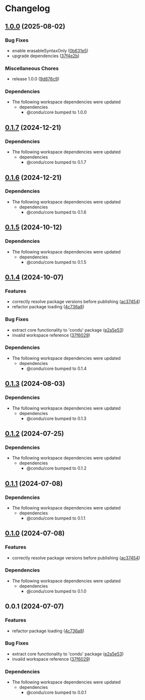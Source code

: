 # Changelog

## [1.0.0](https://github.com/niieani/condu/compare/@condu/update-specifiers@0.1.7...@condu/update-specifiers@1.0.0) (2025-08-02)


### Bug Fixes

* enable erasableSyntaxOnly ([0b631e5](https://github.com/niieani/condu/commit/0b631e516a6cbd131e65bdf379201591b82319a4))
* upgrade dependencies ([37f4e2b](https://github.com/niieani/condu/commit/37f4e2babd29a9be1c69427ee13bcd08b8bbe25a))


### Miscellaneous Chores

* release 1.0.0 ([9d876c9](https://github.com/niieani/condu/commit/9d876c9fba8dbc305ac5be25e6f4fda47d6400b9))


### Dependencies

* The following workspace dependencies were updated
  * dependencies
    * @condu/core bumped to 1.0.0

## [0.1.7](https://github.com/niieani/condu/compare/@condu/update-specifiers@0.1.6...@condu/update-specifiers@0.1.7) (2024-12-21)


### Dependencies

* The following workspace dependencies were updated
  * dependencies
    * @condu/core bumped to 0.1.7

## [0.1.6](https://github.com/niieani/condu/compare/@condu/update-specifiers@0.1.5...@condu/update-specifiers@0.1.6) (2024-12-21)


### Dependencies

* The following workspace dependencies were updated
  * dependencies
    * @condu/core bumped to 0.1.6

## [0.1.5](https://github.com/niieani/condu/compare/@condu/update-specifiers@0.1.4...@condu/update-specifiers@0.1.5) (2024-10-12)


### Dependencies

* The following workspace dependencies were updated
  * dependencies
    * @condu/core bumped to 0.1.5

## [0.1.4](https://github.com/niieani/condu/compare/@condu/update-specifiers@0.1.3...@condu/update-specifiers@0.1.4) (2024-10-07)


### Features

* correctly resolve package versions before publishing ([ac37454](https://github.com/niieani/condu/commit/ac374544ecb35ad3c3f27a830f24276928168306))
* refactor package loading ([4c736a8](https://github.com/niieani/condu/commit/4c736a83077e0294a7854c8a2b9c95a5878149f3))


### Bug Fixes

* extract core functionality to 'condu' package ([e2a5e53](https://github.com/niieani/condu/commit/e2a5e539f7aeaadedd3359d8bf80591f3e4ee258))
* invalid workspace reference ([37f6029](https://github.com/niieani/condu/commit/37f6029848a43f06627f0ee2f7fcef4e535a7d07))


### Dependencies

* The following workspace dependencies were updated
  * dependencies
    * @condu/core bumped to 0.1.4

## [0.1.3](https://github.com/niieani/condu/compare/@condu/update-specifiers@0.1.2...@condu/update-specifiers@0.1.3) (2024-08-03)


### Dependencies

* The following workspace dependencies were updated
  * dependencies
    * @condu/core bumped to 0.1.3

## [0.1.2](https://github.com/niieani/toolchain/compare/@condu/update-specifiers@0.1.1...@condu/update-specifiers@0.1.2) (2024-07-25)


### Dependencies

* The following workspace dependencies were updated
  * dependencies
    * @condu/core bumped to 0.1.2

## [0.1.1](https://github.com/niieani/toolchain/compare/@condu/update-specifiers@0.1.0...@condu/update-specifiers@0.1.1) (2024-07-08)


### Dependencies

* The following workspace dependencies were updated
  * dependencies
    * @condu/core bumped to 0.1.1

## [0.1.0](https://github.com/niieani/toolchain/compare/@condu/update-specifiers@0.0.1...@condu/update-specifiers@0.1.0) (2024-07-08)


### Features

* correctly resolve package versions before publishing ([ac37454](https://github.com/niieani/toolchain/commit/ac374544ecb35ad3c3f27a830f24276928168306))


### Dependencies

* The following workspace dependencies were updated
  * dependencies
    * @condu/core bumped to 0.1.0

## 0.0.1 (2024-07-07)


### Features

* refactor package loading ([4c736a8](https://github.com/niieani/toolchain/commit/4c736a83077e0294a7854c8a2b9c95a5878149f3))


### Bug Fixes

* extract core functionality to 'condu' package ([e2a5e53](https://github.com/niieani/toolchain/commit/e2a5e539f7aeaadedd3359d8bf80591f3e4ee258))
* invalid workspace reference ([37f6029](https://github.com/niieani/toolchain/commit/37f6029848a43f06627f0ee2f7fcef4e535a7d07))


### Dependencies

* The following workspace dependencies were updated
  * dependencies
    * @condu/core bumped to 0.0.1
